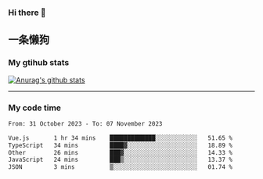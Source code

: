 ### Hi there 👋

## 一条懒狗
<!--
**kiss-me-quickly/kiss-me-quickly** is a ✨ _special_ ✨ repository because its `README.md` (this file) appears on your GitHub profile.

Here are some ideas to get you started:

- 🔭 I’m currently working on ...
- 🌱 I’m currently learning ...
- 👯 I’m looking to collaborate on ...
- 🤔 I’m looking for help with ...
- 💬 Ask me about ...
- 📫 How to reach me: ...
- 😄 Pronouns: ...
- ⚡ Fun fact: ...
-->


### My gtihub stats

[![Anurag's github stats](https://github-readme-stats.vercel.app/api?username=kiss-me-quickly)](https://github.com/anuraghazra/github-readme-stats)

***

### My code time

<!--START_SECTION:waka-->

```txt
From: 31 October 2023 - To: 07 November 2023

Vue.js       1 hr 34 mins    █████████████░░░░░░░░░░░░   51.65 %
TypeScript   34 mins         ████▓░░░░░░░░░░░░░░░░░░░░   18.89 %
Other        26 mins         ███▓░░░░░░░░░░░░░░░░░░░░░   14.33 %
JavaScript   24 mins         ███▒░░░░░░░░░░░░░░░░░░░░░   13.37 %
JSON         3 mins          ▒░░░░░░░░░░░░░░░░░░░░░░░░   01.74 %
```

<!--END_SECTION:waka-->
